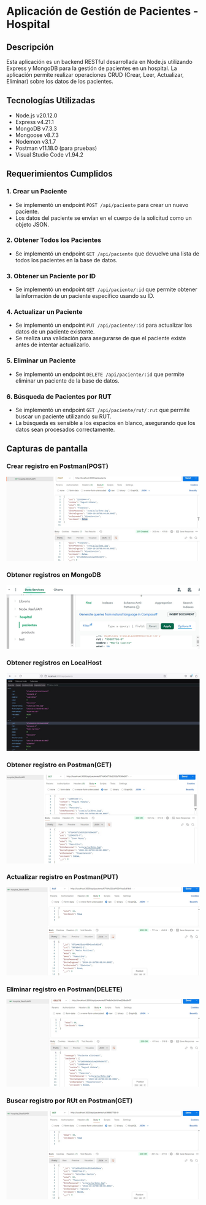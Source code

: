# Aplicación de Gestión de Pacientes - Hospital

## Descripción

Esta aplicación es un backend RESTful desarrollada en Node.js utilizando Express y MongoDB para la gestión de pacientes en un hospital. La aplicación permite realizar operaciones CRUD (Crear, Leer, Actualizar, Eliminar) sobre los datos de los pacientes.


## Tecnologías Utilizadas

- Node.js v20.12.0
- Express v4.21.1
- MongoDB v7.3.3
- Mongoose v8.7.3
- Nodemon v3.1.7
- Postman v11.18.0 (para pruebas)
- Visual Studio Code v1.94.2

## Requerimientos Cumplidos

### 1. Crear un Paciente
- Se implementó un endpoint `POST /api/paciente` para crear un nuevo paciente.
- Los datos del paciente se envían en el cuerpo de la solicitud como un objeto JSON.

### 2. Obtener Todos los Pacientes
- Se implementó un endpoint `GET /api/paciente` que devuelve una lista de todos los pacientes en la base de datos.

### 3. Obtener un Paciente por ID
- Se implementó un endpoint `GET /api/paciente/:id` que permite obtener la información de un paciente específico usando su ID.

### 4. Actualizar un Paciente
- Se implementó un endpoint `PUT /api/paciente/:id` para actualizar los datos de un paciente existente.
- Se realiza una validación para asegurarse de que el paciente existe antes de intentar actualizarlo.

### 5. Eliminar un Paciente
- Se implementó un endpoint `DELETE /api/paciente/:id` que permite eliminar un paciente de la base de datos.

### 6. Búsqueda de Pacientes por RUT
- Se implementó un endpoint `GET /api/paciente/rut/:rut` que permite buscar un paciente utilizando su RUT.
- La búsqueda es sensible a los espacios en blanco, asegurando que los datos sean procesados correctamente.

## Capturas de pantalla
### Crear registro en Postman(POST) 
![crear registro](/public/img/create-postman.jpg)

### Obtener registros en MongoDB
![obtener registro](/public/img/registros-mongodb.jpg)

### Obtener registros en LocalHost
![obtener registro](/public/img/registros-api-localhost.jpg)

### Obtener registro en Postman(GET)
![obtener registro](/public/img/obtener-paciente-postman.jpg)

### Actualizar registro en Postman(PUT)
![actualizar registro](/public/img/actualizar-paciente-postman.jpg)

### Eliminar registro en Postman(DELETE)
![eliminar registro](/public/img/eliminar-postman.jpg)

###  Buscar registro por RUt en Postman(GET)
![buscar registro por rut](/public/img/buscarXrut-paciente-postman.jpg)


